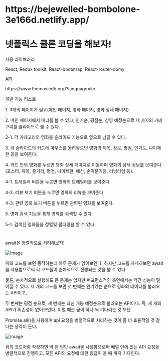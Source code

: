 <h1>https://bejewelled-bombolone-3e166d.netlify.app/</h1>
<h1>넷플릭스 클론 코딩을 해보자!</h1>
<p>사용 라이브러리</p>
<p>React, Redux toolkit, React-bootstrap, React-router-domy</p>
<p>API</p>
<p>https://www.themoviedb.org/?language=ko</p>
<p>개발 기능 리스트</p>
<p>1. 3개의 페이지가 필요(메인 페이지, 영화 페이지, 영화 상세 페이지)</p>
<p>2. 메인 페이지에서 배너를 볼 수 있고, 인기순, 평점순, 상영 예정순으로 세 가지의 카테고리를 슬라이드로 볼 수 있다.</p>
<P>2-1. 각 카테고리의 영화를 슬라이드 기능으로 옆으로 넘길 수 있다.</P>
<P>3. 각 슬라이드의 카드에 마우스를 올려놓으면 영화의 제목, 장르, 평점, 인기도, 나이제한 등을 보여준다.</P>
<P>4. 카드 안의 영화를 누르면 영화 상세 페이지로 이동하며 영화의 상세 정보를 보여준다(포스터, 제목, 줄거리, 평점, 나이제한, 예산, 손익분기점, 러닝타임 등).</P>
<P>4-1. 트레일러 버튼을 누르면 영화의 트레일러를 보여준다.</P>
<P>4-2. 리뷰 보기 버튼을 누르면 영화의 리뷰를 보여준다.</P>
<P>4-3. 관련 영화 보기 버튼을 누르면 관련된 영화를 보여준다.</P>
<P>5. 영화 검색 기능을 통해 영화를 검색할 수 있다.</P>
<P>5-1. 검색된 영화들을 정렬및 필터링을 할 수 있다.</P>

<h1></h1>
<p>await을 병렬적으로 처리해보자!</p>

![image](https://user-images.githubusercontent.com/58474431/201094995-bc20403d-5479-4601-8e42-426992a6bf76.png)

<p>위의 코드를 보면 동작하는데 아무 문제가 없어보인다. 하지만 코드를 자세히보면 await을 사용함으로써 각 코드들이 순차적으로 진행되는 것을 볼 수 있다.</p>
<p>물론, 순차적으로 실행해도 큰 문제는 없지만 퍼포먼스적인 측면에서는 약간 성능이 떨어질 수 있다. 세 개의 코드를 보면 첫 번째는 인기있는 순으로 영화의 데이터를 불러오는 API이고,</p>
<p>두 번째는 평점 순으로, 세 번째는 최신 개봉 예정순으로 불러오는 API이다. 즉, 세 개의 API가 의존성이 없어보인다. 이럴 때는 굳이 하나 씩 기다리는 것 보단</p>
<p>Promise.all()을 사용하여 api 요청을 병렬적으로 처리하는 것이 좀 더 효율적일 것 같다는 생각이 든다.</p>

![image](https://user-images.githubusercontent.com/58474431/201095841-6b2bf9f0-3765-48ee-840c-8a45fd515633.png)

<p>위의 코드처럼 작성하면 딱 한 번만 await을 사용함으로써 배열 안에 있는 API 요청을 병렬적으로 진행하고, 모든 API의 요청에 대한 응답이 올 때 까지 기다린다.</p>
